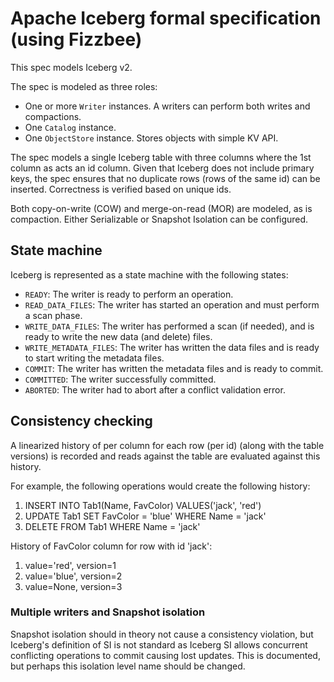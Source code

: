 # Apache Iceberg formal specification (using Fizzbee)

This spec models Iceberg v2.

The spec is modeled as three roles:

- One or more `Writer` instances. A writers can perform both writes and compactions.
- One `Catalog` instance. 
- One `ObjectStore` instance. Stores objects with simple KV API.

The spec models a single Iceberg table with three columns where the 1st column as acts an id column. Given that Iceberg does not include primary keys, the spec ensures that no duplicate rows (rows of the same id) can be inserted. Correctness is verified based on unique ids.

Both copy-on-write (COW) and merge-on-read (MOR) are modeled, as is compaction. Either Serializable or Snapshot Isolation can be configured.

## State machine

Iceberg is represented as a state machine with the following states:

- `READY`: The writer is ready to perform an operation.
- `READ_DATA_FILES`: The writer has started an operation and must perform a scan phase.
- `WRITE_DATA_FILES`: The writer has performed a scan (if needed), and is ready to write the new data (and delete) files.
- `WRITE_METADATA_FILES`: The writer has written the data files and is ready to start writing the metadata files.
- `COMMIT`: The writer has written the metadata files and is ready to commit.
- `COMMITTED`: The writer successfully committed.
- `ABORTED`: The writer had to abort after a conflict validation error.

## Consistency checking

A linearized history of per column for each row (per id) (along with the table versions) is recorded and reads against the table are evaluated against this history. 

For example, the following operations would create the following history:

1. INSERT INTO Tab1(Name, FavColor) VALUES('jack', 'red')
2. UPDATE Tab1 SET FavColor = 'blue' WHERE Name = 'jack'
3. DELETE FROM Tab1 WHERE Name = 'jack'

History of FavColor column for row with id 'jack':
1. value='red', version=1
2. value='blue', version=2
3. value=None, version=3

### Multiple writers and Snapshot isolation

Snapshot isolation should in theory not cause a consistency violation, but Iceberg's definition of SI is not standard as Iceberg SI allows concurrent conflicting operations to commit causing lost updates. This is documented, but perhaps this isolation level name should be changed.
